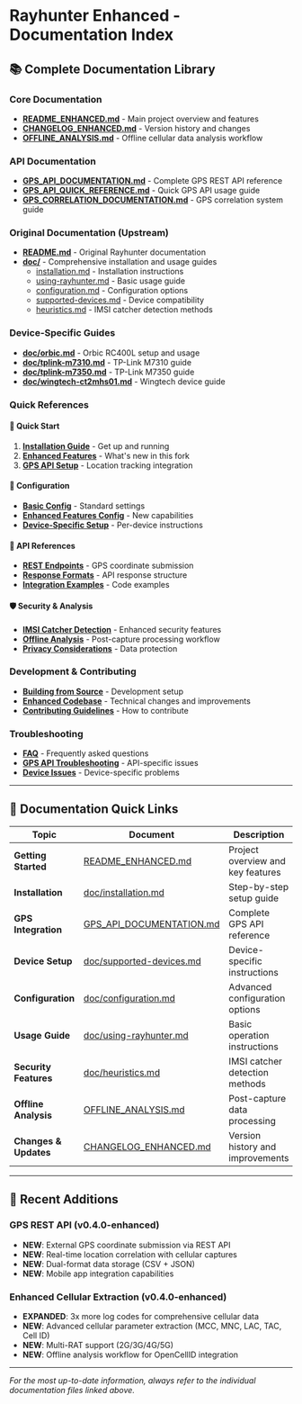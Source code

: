 # Rayhunter Enhanced - Documentation Index

## 📚 Complete Documentation Library

### Core Documentation
- **[README_ENHANCED.md](README_ENHANCED.md)** - Main project overview and features
- **[CHANGELOG_ENHANCED.md](CHANGELOG_ENHANCED.md)** - Version history and changes
- **[OFFLINE_ANALYSIS.md](OFFLINE_ANALYSIS.md)** - Offline cellular data analysis workflow

### API Documentation
- **[GPS_API_DOCUMENTATION.md](GPS_API_DOCUMENTATION.md)** - Complete GPS REST API reference
- **[GPS_API_QUICK_REFERENCE.md](GPS_API_QUICK_REFERENCE.md)** - Quick GPS API usage guide  
- **[GPS_CORRELATION_DOCUMENTATION.md](GPS_CORRELATION_DOCUMENTATION.md)** - GPS correlation system guide

### Original Documentation (Upstream)
- **[README.md](README.md)** - Original Rayhunter documentation
- **[doc/](doc/)** - Comprehensive installation and usage guides
  - [installation.md](doc/installation.md) - Installation instructions
  - [using-rayhunter.md](doc/using-rayhunter.md) - Basic usage guide
  - [configuration.md](doc/configuration.md) - Configuration options
  - [supported-devices.md](doc/supported-devices.md) - Device compatibility
  - [heuristics.md](doc/heuristics.md) - IMSI catcher detection methods

### Device-Specific Guides
- **[doc/orbic.md](doc/orbic.md)** - Orbic RC400L setup and usage
- **[doc/tplink-m7310.md](doc/tplink-m7310.md)** - TP-Link M7310 guide
- **[doc/tplink-m7350.md](doc/tplink-m7350.md)** - TP-Link M7350 guide
- **[doc/wingtech-ct2mhs01.md](doc/wingtech-ct2mhs01.md)** - Wingtech device guide

### Quick References

#### 🚀 Quick Start
1. **[Installation Guide](doc/installation.md)** - Get up and running
2. **[Enhanced Features](README_ENHANCED.md#-key-enhancements)** - What's new in this fork
3. **[GPS API Setup](GPS_API_DOCUMENTATION.md#integration-examples)** - Location tracking integration

#### 🔧 Configuration
- **[Basic Config](doc/configuration.md)** - Standard settings
- **[Enhanced Features Config](README_ENHANCED.md#csv-export-with-enhanced-data)** - New capabilities
- **[Device-Specific Setup](doc/supported-devices.md)** - Per-device instructions

#### 📡 API References
- **[REST Endpoints](GPS_API_DOCUMENTATION.md#api-endpoint)** - GPS coordinate submission
- **[Response Formats](GPS_API_DOCUMENTATION.md#response-format)** - API response structure
- **[Integration Examples](GPS_API_DOCUMENTATION.md#integration-examples)** - Code examples

#### 🛡️ Security & Analysis
- **[IMSI Catcher Detection](README_ENHANCED.md#-imsi-catcher-detection-features)** - Enhanced security features
- **[Offline Analysis](OFFLINE_ANALYSIS.md)** - Post-capture processing workflow
- **[Privacy Considerations](GPS_API_DOCUMENTATION.md#security-considerations)** - Data protection

### Development & Contributing
- **[Building from Source](README_ENHANCED.md#-installation)** - Development setup
- **[Enhanced Codebase](CHANGELOG_ENHANCED.md)** - Technical changes and improvements
- **[Contributing Guidelines](README_ENHANCED.md#-contributing)** - How to contribute

### Troubleshooting
- **[FAQ](doc/faq.md)** - Frequently asked questions
- **[GPS API Troubleshooting](GPS_API_DOCUMENTATION.md#troubleshooting)** - API-specific issues
- **[Device Issues](doc/supported-devices.md)** - Device-specific problems

---

## 📖 Documentation Quick Links

| Topic | Document | Description |
|-------|----------|-------------|
| **Getting Started** | [README_ENHANCED.md](README_ENHANCED.md) | Project overview and key features |
| **Installation** | [doc/installation.md](doc/installation.md) | Step-by-step setup guide |
| **GPS Integration** | [GPS_API_DOCUMENTATION.md](GPS_API_DOCUMENTATION.md) | Complete GPS API reference |
| **Device Setup** | [doc/supported-devices.md](doc/supported-devices.md) | Device-specific instructions |
| **Configuration** | [doc/configuration.md](doc/configuration.md) | Advanced configuration options |
| **Usage Guide** | [doc/using-rayhunter.md](doc/using-rayhunter.md) | Basic operation instructions |
| **Security Features** | [doc/heuristics.md](doc/heuristics.md) | IMSI catcher detection methods |
| **Offline Analysis** | [OFFLINE_ANALYSIS.md](OFFLINE_ANALYSIS.md) | Post-capture data processing |
| **Changes & Updates** | [CHANGELOG_ENHANCED.md](CHANGELOG_ENHANCED.md) | Version history and improvements |

---

## 🔄 Recent Additions

### GPS REST API (v0.4.0-enhanced)
- **NEW**: External GPS coordinate submission via REST API
- **NEW**: Real-time location correlation with cellular captures
- **NEW**: Dual-format data storage (CSV + JSON)
- **NEW**: Mobile app integration capabilities

### Enhanced Cellular Extraction (v0.4.0-enhanced)
- **EXPANDED**: 3x more log codes for comprehensive cellular data
- **NEW**: Advanced cellular parameter extraction (MCC, MNC, LAC, TAC, Cell ID)
- **NEW**: Multi-RAT support (2G/3G/4G/5G)
- **NEW**: Offline analysis workflow for OpenCellID integration

---

*For the most up-to-date information, always refer to the individual documentation files linked above.*
